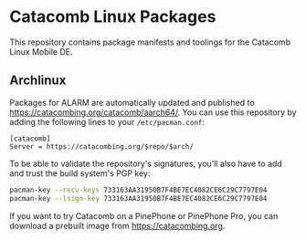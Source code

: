 # Catacomb Linux Packages

This repository contains package manifests and toolings for the Catacomb Linux
Mobile DE.

## Archlinux

Packages for ALARM are automatically updated and published to
<https://catacombing.org/catacomb/aarch64/>. You can use this repository by
adding the following lines to your `/etc/pacman.conf`:

```text
[catacomb]
Server = https://catacombing.org/$repo/$arch/
```

To be able to validate the repository's signatures, you'll also have to add and
trust the build system's PGP key:

```sh
pacman-key --recv-keys 733163AA31950B7F4BE7EC4082CE6C29C7797E04
pacman-key --lsign-key 733163AA31950B7F4BE7EC4082CE6C29C7797E04
```

If you want to try Catacomb on a PinePhone or PinePhone Pro, you can download a
prebuilt image from https://catacombing.org.
